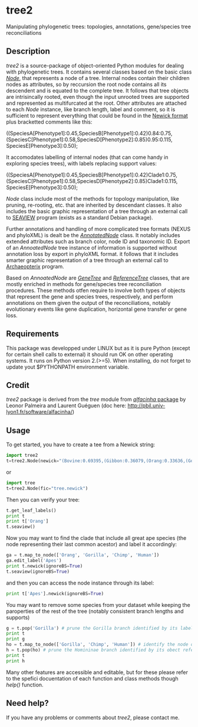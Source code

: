 # tree2
Manipulating phylogenetic trees: topologies, annotations, gene/species tree reconciliations

Description
-----------

*tree2* is a source-package of object-oriented Python modules for dealing with phylogenetic trees. It contains several classes based on the basic class [*Node*](https://github.com/flass/tree2/blob/master/Node.py), that represents a node of a tree. Internal nodes contain their children nodes as attributes, so by reccursion the root node contains all its descendent and is equated to the complete tree. It follows that tree objects are intrisincally rooted, even though the input unrooted trees are supported and represented as multifurcated at the root. Other attributes are attached to each *Node* instance, like branch length, label and comment, so it is sufficient to represent everything that could be found in the [Newick format](http://evolution.genetics.washington.edu/phylip/newicktree.html) plus bracketted comments like this:

((SpeciesA[Phenotype1]:0.45,SpeciesB[Phenotype1]:0.42)0.84:0.75,(SpeciesC[Phenotype1]:0.58,SpeciesD[Phenotype2]:0.85)0.95:0.115, SpeciesE[Phenotype3]:0.50);

It accomodates labelling of internal nodes (that can come handy in exploring species trees), with labels replacing support values:

((SpeciesA[Phenotype1]:0.45,SpeciesB[Phenotype1]:0.42)Clade1:0.75,(SpeciesC[Phenotype1]:0.58,SpeciesD[Phenotype2]:0.85)Clade1:0.115, SpeciesE[Phenotype3]:0.50);

*Node* class include most of the methods for topology manipulation, like pruning, re-rooting, etc. that are inherited by descendant classes. It also includes the basic graphic representation of a tree through an external call to [SEAVIEW](http://doua.prabi.fr/software/seaview) program (exists as a standard Debian package).

Further annotations and handling of more complicated tree formats (NEXUS and phyloXML) is dealt be the [*AnnotatedNode*](https://github.com/flass/tree2/blob/master/AnnotatedNode.py) class. It notably includes extended attributes such as branch color, node ID and taxonomic ID. Export of an *AnnoatedNode* tree instance of information is supported without annotation loss by export in phyloXML format. it follows that it includes smarter graphic representation of a tree through an external call to [Archaeopterix](https://sites.google.com/site/cmzmasek/home/software/archaeopteryx) program.

Based on *AnnoatedNode* are [*GeneTree*](https://github.com/flass/tree2/blob/master/GeneTree.py) and [*ReferenceTree*](https://github.com/flass/tree2/blob/master/ReferenceTree.py) classes, that are mostly enriched in methods for gene/species tree reconciliation procedures. These methods otfen require to involve both types of objects that represent the gene and species trees, respectively, and perform annotations on them given the output of the reconciliations, notably evolutionary events like gene duplication, horizontal gene transfer or gene loss.


Requirements 
------------

This package was developped under LINUX but as it is pure Python (except for certain shell calls to external) it should run OK on other operating systems. It runs on Python version 2.(>=5).
When installing, do not forget to update yout $PYTHONPATH environment variable.

Credit
------

*tree2* package is derived from the *tree* module from [*alfacinha* package](https://github.com/leonorpalmeira/alfacinha) by Leonor Palmeira and Laurent Guéguen (doc here: http://pbil.univ-lyon1.fr/software/alfacinha/)


Usage
-----

To get started, you have to create a tee from a Newick string:

```python
import tree2
t=tree2.Node(newick="(Bovine:0.69395,(Gibbon:0.36079,(Orang:0.33636,(Gorilla:0.17147,(Chimp:0.19268, Human:0.11927)0.89:0.08386)0.94:0.06124)0.94:0.15057)0.90:0.54939,Mouse:1.21460)0.86:0.10;")
```
or
```python
import tree
t=tree2.Node(fic="tree.newick")
```

Then you can verify your tree:
```python
t.get_leaf_labels()
print t
print t['Orang']
t.seaview()
```

Now you may want to find the clade that include all great ape species (the node representing their last common acestor) and label it accordingly:
```python
ga = t.map_to_node(['Orang', 'Gorilla', 'Chimp', 'Human'])
ga.edit_label('Apes')
print t.newick(ignoreBS=True)
t.seaview(ignoreBS=True)
```
and then you can access the node instance through its label:
```python
print t['Apes'].newick(ignoreBS=True)
```

You may want to remove some species from your dataset while keeping the paroperties of the rest of the tree (notably consistent branch lengths and supports)

```python
g = t.pop('Gorilla') # prune the Gorilla branch identified by its label
print t
print g
ho = t.map_to_node(['Gorilla', 'Chimp', 'Human']) # identify the node of the Homininae clade
h = t.pop(ho) # prune the Homininae branch identified by its obect reference
print t
print h
```

Many other features are accessible and editable, but for these please refer to the spefici docuentation of each function and class methods though *help()* function.

Need help?
-----------

If you have any problems or comments about *tree2*, please contact me.

